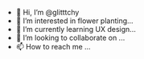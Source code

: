 - 👋 Hi, I’m @glitttchy
- 👀 I’m interested in flower planting...
- 🌱 I’m currently learning UX design...
- 💞️ I’m looking to collaborate on ...
- 📫 How to reach me ...

<!---
glitttchy/glitttchy is a ✨ special ✨ repository because its `README.md` (this file) appears on your GitHub profile.
You can click the Preview link to take a look at your changes.
--->
